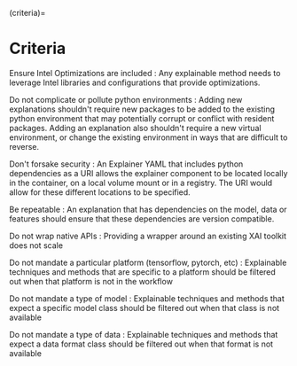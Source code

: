 (criteria)=
# Criteria

Ensure Intel Optimizations are included
: Any explainable method needs to leverage Intel libraries and configurations that provide optimizations.

Do not complicate or pollute python environments
: Adding new explanations shouldn't require new packages to be added to the existing python environment that may potentially corrupt or conflict with resident packages. Adding an explanation also shouldn't require a new virtual environment, or change the existing environment in ways that are difficult to reverse.

Don't forsake security
: An Explainer YAML that includes python dependencies as a URI allows the explainer component to be located locally in the container, on a local volume mount or in a registry. The URI would allow for these different locations to be specified.

Be repeatable
: An explanation that has dependencies on the model, data or features should ensure that these dependencies are version compatible.

Do not wrap native APIs
: Providing a wrapper around an existing XAI toolkit does not scale

Do not mandate a particular platform (tensorflow, pytorch, etc)
: Explainable techniques and methods that are specific to a platform should be filtered out when that platform is not in the workflow

Do not mandate a type of model
: Explainable techniques and methods that expect a specific model class should be filtered out when that class is not available

Do not mandate a type of data
: Explainable techniques and methods that expect a data format class should be filtered out when that format is not available
